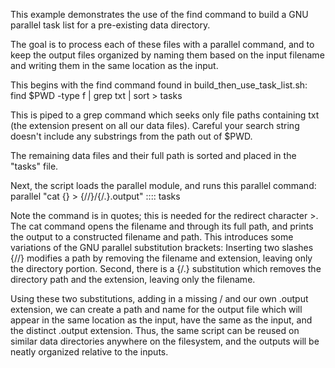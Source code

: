 This example demonstrates the use of the find command to build
a GNU parallel task list for a pre-existing data directory.

The goal is to process each of these files with a parallel command, and to keep the output files organized by naming them
based on the input filename and writing them in the same location as the input.

This begins with the find command found in build_then_use_task_list.sh:
find $PWD -type f | grep txt | sort > tasks

This is piped to a grep command which seeks only file paths containing txt (the extension present on all our data files).
Careful your search string doesn't include any substrings from the path out of $PWD.

The remaining data files and their full path is sorted and placed in the "tasks" file.

Next, the script loads the parallel module, and runs this parallel command:
parallel "cat {} > {//}/{/.}.output" :::: tasks

Note the command is in quotes; this is needed for the redirect character >.
The cat command opens the filename and through its full path, and prints the output to a constructed filename and path.
This introduces some variations of the GNU parallel substitution brackets: Inserting two slashes {//} modifies a path
by removing the filename and extension, leaving only the directory portion. Second, there is a {/.} substitution
which removes the directory path and the extension, leaving only the filename. 

Using these two substitutions, adding in a missing / and our own .output extension, we can create
a path and name for the output file which will appear in the same location as the input, have the same as the input,
and the distinct .output extension. Thus, the same script can be reused on similar data directories anywhere
on the filesystem, and the outputs will be neatly organized relative to the inputs.

